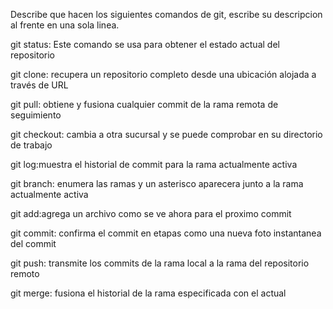 Describe que hacen los siguientes comandos de git, escribe su descripcion al frente en una sola linea.

git status: Este comando se usa para obtener el estado actual del repositorio

git clone: recupera un repositorio completo desde una ubicación alojada a través de URL

git pull: obtiene y fusiona cualquier commit de la rama remota de seguimiento

git checkout: cambia a otra sucursal y se puede comprobar en su directorio de trabajo

git log:muestra el historial de commit para la rama actualmente activa

git branch:  enumera las ramas y un asterisco aparecera junto a la rama actualmente activa

git add:agrega un archivo como se ve ahora para el proximo commit 

git commit: confirma el commit en etapas como una nueva foto instantanea del commit 

git push: transmite los commits de la rama local a la rama del repositorio remoto 

git merge: fusiona el historial de la rama especificada con el actual 
